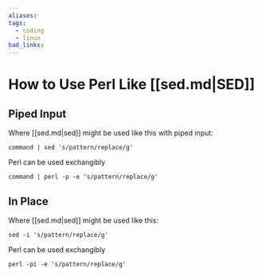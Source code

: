 ```yaml
---
aliases:
tags:
  - coding
  - linux
bad_links:
---
```

# How to Use Perl Like [[sed.md|SED]]

## Piped Input

Where [[sed.md|sed]] might be used like this with piped input:

```
command | sed 's/pattern/replace/g'
```

 Perl can be used exchangibly

```
command | perl -p -e 's/pattern/replace/g'
```

## In Place

Where [[sed.md|sed]] might be used like this:

```
sed -i 's/pattern/replace/g'
```

Perl can be used exchangibly

```
perl -pi -e 's/pattern/replace/g'
```